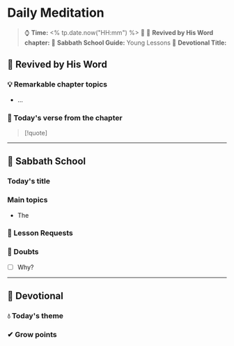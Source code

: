 # Daily Meditation
> ⌚ **Time:** <% tp.date.now("HH:mm") %> 🌄
> 📖 **Revived by His Word chapter:** 
> 🌱 **Sabbath School Guide:** Young Lessons
>  📒 **Devotional Title:** 

## 📖 Revived by His Word
### 💡 Remarkable chapter topics
- ...
### 🤍 Today's verse from the chapter
>[!quote] 

---
## 🌱 Sabbath School
### Today's title

### Main topics
- The 
### 📝 Lesson Requests

### 🤔 Doubts
- [ ] Why?

----
## 📒 Devotional
### 💧 Today's theme

### ✔ Grow points
